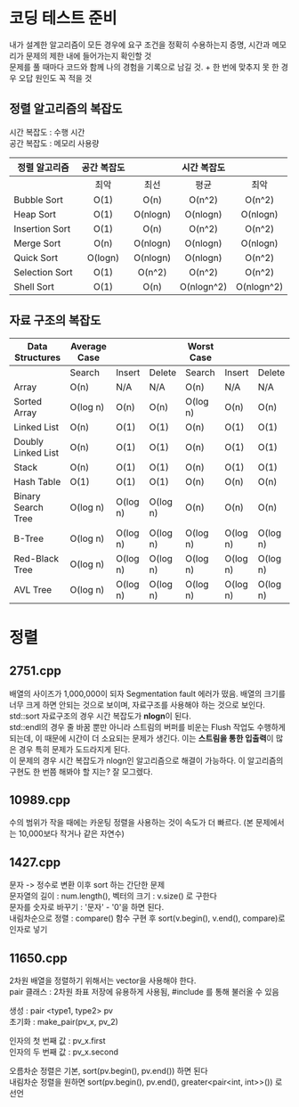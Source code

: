 # 코딩 테스트 준비

내가 설계한 알고리즘이 모든 경우에 요구 조건을 정확히 수용하는지 증명, 시간과 메모리가 문제의 제한 내에 들어가는지 확인할 것<br>
문제를 풀 때마다 코드와 함께 나의 경험을 기록으로 남길 것. + 한 번에 맞추지 못 한 경우 오답 원인도 꼭 적을 것

## 정렬 알고리즘의 복잡도

시간 복잡도 : 수행 시간<br>
공간 복잡도 : 메모리 사용량

|정렬 알고리즘|공간 복잡도||시간 복잡도|| 
|----------|:---:|:---:|:---:|:---:|
||최악|최선|평균|최악|
|Bubble Sort|O(1)|O(n)|O(n^2)|O(n^2)|
|Heap Sort|O(1)|O(nlogn)|O(nlogn)|O(nlogn)|
|Insertion Sort|O(1)|O(n)|O(n^2)|O(n^2)|
|Merge Sort|O(n)|O(nlogn)|O(nlogn)|O(nlogn)|
|Quick Sort|O(logn)|O(nlogn)|O(nlogn)|O(n^2)|
|Selection Sort|O(1)|O(n^2)|O(n^2)|O(n^2)|
|Shell Sort|O(1)|O(n)|O(nlogn^2)|O(nlogn^2)|

## 자료 구조의 복잡도

| Data Structures     | Average Case         |                     |                     | Worst Case          |                      |                     |
|---------------------|----------------------|---------------------|---------------------|---------------------|---------------------|---------------------|
|                     | Search              | Insert              | Delete              | Search              | Insert              | Delete              |
| Array               | O(n)                | N/A                 | N/A                 | O(n)                | N/A                 | N/A                 |
| Sorted Array        | O(log n)            | O(n)                | O(n)                | O(log n)            | O(n)                | O(n)                |
| Linked List         | O(n)                | O(1)                | O(1)                | O(n)                | O(1)                | O(1)                |
| Doubly Linked List  | O(n)                | O(1)                | O(1)                | O(n)                | O(1)                | O(1)                |
| Stack               | O(n)                | O(1)                | O(1)                | O(n)                | O(1)                | O(1)                |
| Hash Table          | O(1)                | O(1)                | O(1)                | O(n)                | O(n)                | O(n)                |
| Binary Search Tree  | O(log n)            | O(log n)            | O(log n)            | O(n)                | O(n)                | O(n)                |
| B-Tree              | O(log n)            | O(log n)            | O(log n)            | O(log n)            | O(log n)            | O(log n)            |
| Red-Black Tree      | O(log n)            | O(log n)            | O(log n)            | O(log n)            | O(log n)            | O(log n)            |
| AVL Tree            | O(log n)            | O(log n)            | O(log n)            | O(log n)            | O(log n)            | O(log n)            |

# 정렬

## 2751.cpp
배열의 사이즈가 1,000,000이 되자 Segmentation fault 에러가 떴음. 배열의 크기를 너무 크게 하면 안되는 것으로 보이며, <vector> 자료구조를 사용해야 하는 것으로 보인다.<br>
std::sort 자료구조의 경우 시간 복잡도가 **nlogn**이 된다.<br>
std::endl의 경우 줄 바꿈 뿐만 아니라 스트림의 버퍼를 비운는 Flush 작업도 수행하게 되는데, 이 때문에 시간이 더 소요되는 문제가 생긴다. 이는 **스트림을 통한 입출력**이 많은 경우 특히 문제가 도드라지게 된다.<br>
이 문제의 경우 시간 복잡도가 nlogn인 알고리즘으로 해결이 가능하다. 이 알고리즘의 구현도 한 번쯤 해봐야 할 지는? 잘 모그렜다.

## 10989.cpp
수의 범위가 작을 때에는 카운팅 정렬을 사용하는 것이 속도가 더 빠르다. (본 문제에서는 10,000보다 작거나 같은 자연수)<br>

## 1427.cpp
문자 -> 정수로 변환 이후 sort 하는 간단한 문제<br>
문자열의 길이 : num.length(), 벡터의 크기 : v.size() 로 구한다<br>
문자를 숫자로 바꾸기 : '문자' - '0'을 하면 된다.<br>
내림차순으로 정렬 : compare() 함수 구현 후 sort(v.begin(), v.end(), compare)로 인자로 넣기

## 11650.cpp
2차원 배열을 정렬하기 위해서는 vector을 사용해야 한다.<br>
pair 클래스 : 2차원 좌표 저장에 유용하게 사용됨, #include <utility>를 통해 불러올 수 있음<br>

생성 : pair <type1, type2> pv<br>
초기화 : make_pair(pv_x, pv_2)<br>

인자의 첫 번째 값 : pv_x.first<br>
인자의 두 번째 값 : pv_x.second<br>

오름차순 정렬은 기본, sort(pv.begin(), pv.end()) 하면 된다<br>
내림차순 정렬을 원하면 sort(pv.begin(), pv.end(), greater<pair<int, int>>()) 로 선언